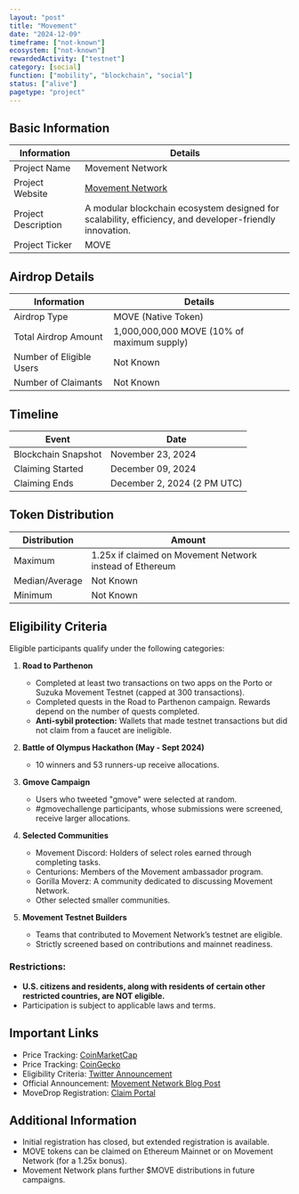 ```yaml
---
layout: "post"
title: "Movement"
date: "2024-12-09"
timeframe: ["not-known"]
ecosystem: ["not-known"]
rewardedActivity: ["testnet"]
category: [social]
function: ["mobility", "blockchain", "social"]
status: ["alive"]
pagetype: "project"
---
```


## Basic Information

| Information         | Details                                                                                                 |
| ------------------- | ------------------------------------------------------------------------------------------------------- |
| Project Name        | Movement Network                                                                                        |
| Project Website     | [Movement Network](https://www.movementnetwork.xyz)                                                     |
| Project Description | A modular blockchain ecosystem designed for scalability, efficiency, and developer-friendly innovation. |
| Project Ticker      | MOVE                                                                                                    |

## Airdrop Details

| Information              | Details                                    |
| ------------------------ | ------------------------------------------ |
| Airdrop Type             | MOVE (Native Token)                        |
| Total Airdrop Amount     | 1,000,000,000 MOVE (10% of maximum supply) |
| Number of Eligible Users | Not Known                                  |
| Number of Claimants      | Not Known                                  |

## Timeline

| Event               | Date                        |
| ------------------- | --------------------------- |
| Blockchain Snapshot | November 23, 2024           |
| Claiming Started    | December 09, 2024           |
| Claiming Ends       | December 2, 2024 (2 PM UTC) |

## Token Distribution

| Distribution   | Amount                                                   |
| -------------- | -------------------------------------------------------- |
| Maximum        | 1.25x if claimed on Movement Network instead of Ethereum |
| Median/Average | Not Known                                                |
| Minimum        | Not Known                                                |

## Eligibility Criteria

Eligible participants qualify under the following categories:

1. **Road to Parthenon**

   - Completed at least two transactions on two apps on the Porto or Suzuka Movement Testnet (capped at 300 transactions).
   - Completed quests in the Road to Parthenon campaign. Rewards depend on the number of quests completed.
   - **Anti-sybil protection:** Wallets that made testnet transactions but did not claim from a faucet are ineligible.

2. **Battle of Olympus Hackathon (May - Sept 2024)**

   - 10 winners and 53 runners-up receive allocations.

3. **Gmove Campaign**

   - Users who tweeted "gmove" were selected at random.
   - #gmovechallenge participants, whose submissions were screened, receive larger allocations.

4. **Selected Communities**

   - Movement Discord: Holders of select roles earned through completing tasks.
   - Centurions: Members of the Movement ambassador program.
   - Gorilla Moverz: A community dedicated to discussing Movement Network.
   - Other selected smaller communities.

5. **Movement Testnet Builders**
   - Teams that contributed to Movement Network’s testnet are eligible.
   - Strictly screened based on contributions and mainnet readiness.

### Restrictions:

- **U.S. citizens and residents, along with residents of certain other restricted countries, are NOT eligible.**
- Participation is subject to applicable laws and terms.

## Important Links

- Price Tracking: [CoinMarketCap](https://coinmarketcap.com/currencies/movement)
- Price Tracking: [CoinGecko](https://www.coingecko.com/en/coins/movement)
- Eligibility Criteria: [Twitter Announcement](https://x.com/movementfdn/status/1861472760138211786)
- Official Announcement: [Movement Network Blog Post](https://www.movementnetwork.xyz/article/movement-network-foundation-movedrop-move-token)
- MoveDrop Registration: [Claim Portal](https://www.movementnetwork.xyz)

## Additional Information

- Initial registration has closed, but extended registration is available.
- MOVE tokens can be claimed on Ethereum Mainnet or on Movement Network (for a 1.25x bonus).
- Movement Network plans further $MOVE distributions in future campaigns.